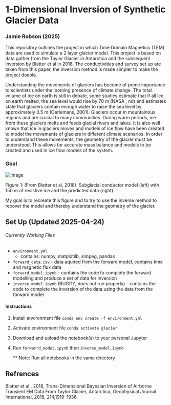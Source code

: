 # 1-Dimensional Inversion of Synthetic Glacier Data
### Jamie Robson (2025)

This repository outlines the project in which Time Domain Magnetics (TEM) data are used to simulate a 2 layer glacier model. This project is based on data gather from the Taylor Glacier in Antarctica and the subsequent inversion by Blatter et al in 2018. The conductivities and survey set up are taken from this paper, the inversion method is made simpler to make the project doable.

Understanding the movements of glaciers has become of prime importance to scientists under the looming presence of climate change. The total volume of ice on earth is still in debate, some studies estimate that if all ice on earth melted, the sea level would rise by 70 m (NASA , nd) and estimates state that glaciers contain enough water to raise the sea level by approximately 0.5 m (Oerlemans, 2001). Glaciers occur in mountainous regions and are crucial to many communities. During warm periods, ice from these glaciers melts and feeds glacial rivers and lakes. It is also well known that ice in glaciers moves and models of ice flow have been created to model the movements of glaciers in different climate scenarios.  In order to understand these movements, the geometry of the glacier must be understood. This allows for accurate mass balance and models to be created and used in ice flow models of the system.

### Goal
![image](https://github.com/user-attachments/assets/4bc0d632-6f19-4e69-87b0-83d079ddbe95)

Figure 1: (From Blatter et al, 2018). Subglacial conductor model (left) with 150 m of resistive ice and the predicted data (right)

My goal is to recreate this figure and to try to use the inverse method to recover the model and thereby understand the geometry of the glacier.


## Set Up (Updated 2025-04-24)
###### Currently Working Files
- `environment.yml`
    - contains: numpy, matplotlib, simpeg, pandas
- `forward_data.csv`
      - data aquired from the forward model, contains time and magnetic flux data
- `forward_model.ipynb`
      - contains the code to complete the forward modelling and produce a set of data for inversion
- `inverse_model.ipynb` (BUGGY, does not run properly)
      - contains the code to complete the inversion of the data using the data from the forward model

#### Instructions
1. Install environment file `conda env create -f environment.yml`
2. Activate environment file  `conda activate glacier`
3. Download and upload the notebook(s) to your personal Jupyter
4. Run `forwarrd_model.ipynb` then `inverse_model.ipynb`
   
   ** Note: Run all notebooks in the same directory

## Refrences
Blatter et al., 2018, Trans-Dimensional Bayesian Inversion of Airborne Transient EM Data From Taylor Glacier, Antarctica, Geophysical Journal International, 2018, 214,1919–1936.
